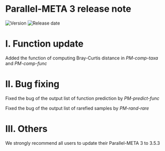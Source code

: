 # Parallel-META 3 release note

![Version](https://img.shields.io/badge/Version-3.5.3-brightgreen)
![Release date](https://img.shields.io/badge/Release%20date-Dec.%2025%2C%202019-brightgreen)


# I. Function update

Added the function of computing Bray-Curtis distance in *PM-comp-taxa* and *PM-comp-func*

# II. Bug fixing
	
Fixed the bug of the output list of function prediction by *PM-predict-func*

Fixed the bug of the output list of rarefied samples by *PM-rand-rare*

# III. Others
	
We strongly recommend all users to update their Parallel-META 3 to 3.5.3	
